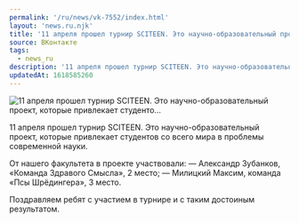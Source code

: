 ```yaml
---
permalink: '/ru/news/vk-7552/index.html'
layout: 'news.ru.njk'
title: '11 апреля прошел турнир SCITEEN. Это научно-образовательный проект, которые привлекает студенто…'
source: ВКонтакте
tags:
  - news_ru
description: '11 апреля прошел турнир SCITEEN. Это научно-образовательный проект, которые привлекает студенто…'
updatedAt: 1618585260
---
```

![11 апреля прошел турнир SCITEEN. Это научно-образовательный проект, которые привлекает студенто…](https://sun9-41.userapi.com/sun9-7/impg/yDFrJ9BjlXTODxkQxcfA8cwviUWpYWvvNToZOw/A0s0XOIdqTs.jpg?size=1280x715&quality=96&sign=450036554d07df69c84ae001aae12d45&c_uniq_tag=fXiALxvFEgp8ct0U33SAvOT9S28hREkysV1BACIkpMQ&type=album)

11 апреля прошел турнир SCITEEN. Это научно-образовательный проект, которые привлекает студентов со всего мира в проблемы современной науки.

От нашего факультета в проекте участвовали:
— Александр Зубанков, «Команда Здравого Смысла», 2 место;
— Милицкий Максим, команда «Псы Шрёдингера», 3 место.

Поздравляем ребят с участием в турнире и с таким достоиным результатом.
